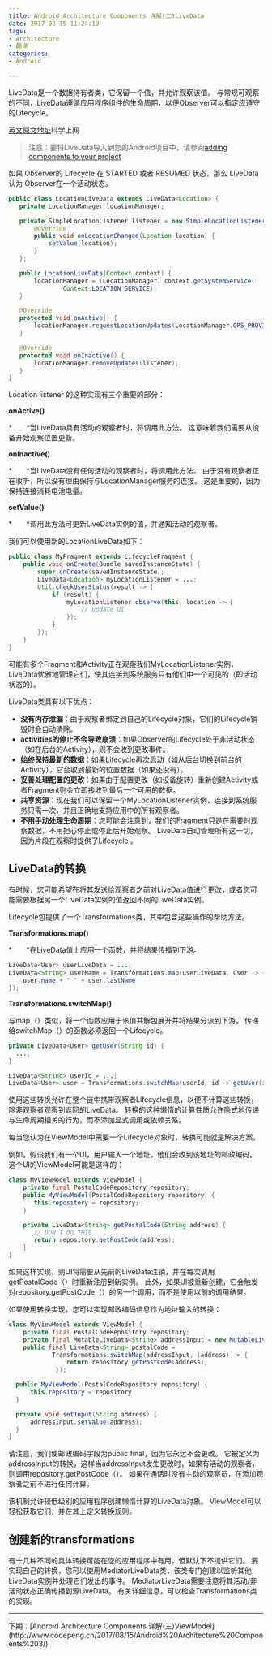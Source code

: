 ```yaml
---
title: Android Architecture Components 详解(二)LiveData
date: 2017-08-15 11:24:19
tags: 
- Architecture
- 翻译
categories:
- Android

---
```

LiveData是一个数据持有者类，它保留一个值，并允许观察该值。 与常规可观察的不同，LiveData遵循应用程序组件的生命周期，以便Observer可以指定应遵守的Lifecycle。

[英文原文地址](https://developer.android.com/topic/libraries/architecture/livedata.html)科学上网

>注意：要将LiveData导入到您的Android项目中，请参阅[adding components to your project](http://www.codepeng.cn/2017/08/10/Android%20Architecture%20Components%200/)

 如果 Observer的 Lifecycle 在 STARTED 或者 RESUMED 状态，那么 LiveData 认为 Observer在一个活动状态。
 
 <!-- more -->
 
 ``` java
 public class LocationLiveData extends LiveData<Location> {
    private LocationManager locationManager;

    private SimpleLocationListener listener = new SimpleLocationListener() {
        @Override
        public void onLocationChanged(Location location) {
            setValue(location);
        }
    };

    public LocationLiveData(Context context) {
        locationManager = (LocationManager) context.getSystemService(
                Context.LOCATION_SERVICE);
    }

    @Override
    protected void onActive() {
        locationManager.requestLocationUpdates(LocationManager.GPS_PROVIDER, 0, 0, listener);
    }

    @Override
    protected void onInactive() {
        locationManager.removeUpdates(listener);
    }
}
 ```
 
Location listener 的这种实现有三个重要的部分：

**onActive()**

*　　*当LiveData具有活动的观察者时，将调用此方法。 这意味着我们需要从设备开始观察位置更新。

**onInactive()**

*　　*当LiveData没有任何活动的观察者时，将调用此方法。 由于没有观察者正在收听，所以没有理由保持与LocationManager服务的连接。 这是重要的，因为保持连接消耗电池电量。

**setValue()**

*　　*调用此方法可更新LiveData实例的值，并通知活动的观察者。

我们可以使用新的LocationLiveData如下：

``` java
public class MyFragment extends LifecycleFragment {
    public void onCreate(Bundle savedInstanceState) {
        super.onCreate(savedInstanceState);
        LiveData<Location> myLocationListener = ...;
        Util.checkUserStatus(result -> {
            if (result) {
                myLocationListener.observe(this, location -> {
                    // update UI
                });
            }
        });
    }
}
```
可能有多个Fragment和Activity正在观察我们MyLocationListener实例，LiveData优雅地管理它们，使其连接到系统服务只有他们中一个可见的（即活动状态的）。

LiveData类具有以下优点：

- **没有内存泄漏**：由于观察者绑定到自己的Lifecycle对象，它们的Lifecycle销毁时会自动清除。
- **activities的停止不会导致崩溃**：如果Observer的Lifecycle处于非活动状态（如在后台的Activity），则不会收到更改事件。
- **始终保持最新的数据**：如果Lifecycle再次启动（如从后台切换到前台的Activity），它会收到最新的位置数据（如果还没有）。
- **妥善处理配置的更改**：如果由于配置更改（如设备旋转）重新创建Activity或者Fragment则会立即接收到最后一个可用的数据。
- **共享资源**：现在我们可以保留一个MyLocationListener实例，连接到系统服务只需一次，并且正确地支持应用中的所有观察者。
- **不用手动处理生命周期**：您可能会注意到，我们的Fragment只是在需要时观察数据，不用担心停止或停止后开始观察。 LiveData自动管理所有这一切，因为片段在观察时提供了Lifecycle 。

## LiveData的转换
有时候，您可能希望在将其发送给观察者之前对LiveData值进行更改，或者您可能需要根据另一个LiveData实例的值返回不同的LiveData实例。

Lifecycle包提供了一个Transformations类，其中包含这些操作的帮助方法。

**Transformations.map()**

*　　*在LiveData值上应用一个函数，并将结果传播到下游。

``` java
LiveData<User> userLiveData = ...;
LiveData<String> userName = Transformations.map(userLiveData, user -> {
    user.name + " " + user.lastName
});
```
**Transformations.switchMap()**

与map（）类似，将一个函数应用于该值并解包展开并将结果分派到下游。 传递给switchMap（）的函数必须返回一个Lifecycle。

``` java
private LiveData<User> getUser(String id) {
  ...;
}

LiveData<String> userId = ...;
LiveData<User> user = Transformations.switchMap(userId, id -> getUser(id) );

```

使用这些转换允许在整个链中携带观察者Lifecycle信息，以便不计算这些转换，除非观察者观察到返回的LiveData。 转换的这种懒惰的计算性质允许隐式地传递与生命周期相关的行为，而不添加显式调用或依赖关系。

每当您认为在ViewModel中需要一个Lifecycle对象时，转换可能就是解决方案。

例如，假设我们有一个UI，用户输入一个地址，他们会收到该地址的邮政编码。 这个UI的ViewModel可能是这样的：

``` java
class MyViewModel extends ViewModel {
    private final PostalCodeRepository repository;
    public MyViewModel(PostalCodeRepository repository) {
       this.repository = repository;
    }

    private LiveData<String> getPostalCode(String address) {
       // DON'T DO THIS
       return repository.getPostCode(address);
    }
}

```

如果这样实现，则UI将需要从先前的LiveData注销，并在每次调用getPostalCode（）时重新注册到新实例。 此外，如果UI被重新创建，它会触发对repository.getPostCode（）的另一个调用，而不是使用以前的调用结果。

如果使用转换实现，您可以实现邮政编码信息作为地址输入的转换：

``` java
class MyViewModel extends ViewModel {
    private final PostalCodeRepository repository;
    private final MutableLiveData<String> addressInput = new MutableLiveData();
    public final LiveData<String> postalCode =
            Transformations.switchMap(addressInput, (address) -> {
                return repository.getPostCode(address);
             });

  public MyViewModel(PostalCodeRepository repository) {
      this.repository = repository
  }

  private void setInput(String address) {
      addressInput.setValue(address);
  }
}

```

请注意，我们使邮政编码字段为public final，因为它永远不会更改。 它被定义为addressInput的转换，这样当addressInput发生更改时，如果有活动的观察者，则调用repository.getPostCode（）。 如果在通话时没有主动的观察员，在添加观察者之前不进行任何计算。

该机制允许较低级别的应用程序创建懒惰计算的LiveData对象。 ViewModel可以轻松获取它们，并在其上定义转换规则。

## 创建新的transformations

有十几种不同的具体转换可能在您的应用程序中有用，但默认下不提供它们。 要实现自己的转换，您可以使用MediatorLiveData类，该类专门创建以监听其他LiveData实例并处理它们发出的事件。 MediatorLiveData需要注意将其活动/非活动状态正确传播到源LiveData。 有关详细信息，可以检查Transformations类的实现。

<hr>
下期：[Android Architecture Components 详解(三)ViewModel](http://www.codepeng.cn/2017/08/15/Android%20Architecture%20Components%203/)